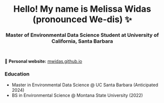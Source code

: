 <h1 align="center">Hello! My name is Melissa Widas (pronounced We-dis) ✨ </h1>

<h3 align="center"> Master of Environmental Data Science Student at University of California, Santa Barbara</h3>

<br>

📝 **Personal website:** [mwidas.github.io](https://mwidas.github.io/)

### Education

- Master in Environmental Data Science @ UC Santa Barbara (Anticipated 2024)
- BS in Environmental Science @ Montana State University (2022)

<!--
**mwidas/mwidas** is a ✨ _special_ ✨ repository because its `README.md` (this file) appears on your GitHub profile.

Here are some ideas to get you started:

- 🔭 I’m currently working on ...
- 🌱 I’m currently learning ...
- 👯 I’m looking to collaborate on ...
- 🤔 I’m looking for help with ...
- 💬 Ask me about ...
- 📫 How to reach me: ...
- 😄 Pronouns: ...
- ⚡ Fun fact: ...
-->
